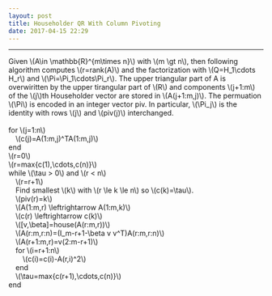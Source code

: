 ```yaml
---
layout: post
title: Householder QR With Column Pivoting
date: 2017-04-15 22:29
---
```


----------------
<div>
Given \(A\in \mathbb{R}^{m\times n}\) with \(m \gt n\), then following algorithm computes \(r=rank(A)\) and the factorization with \(Q=H_1\cdots H_r\) and  \(\Pi=\Pi_1\cdots\Pi_r\). The upper triangular part of A is overwiritten by the upper tirangular part of \(R\) and components \(j+1:m\) of the \(j\)th Householder vector are stored in \(A(j+1:m,j)\). The permuation \(\Pi\) is encoded in an integer vector piv. In particular, \(\Pi_j\) is the identity with rows \(j\) and \(piv(j)\) interchanged.
 <br/>
<br/>
for \(j=1:n\)<br/>
&emsp;\(c(j)=A(1:m,j)^TA(1:m,j)\)<br/>
end<br/>
\(r=0\)<br/>
\(r=max{c(1),\cdots,c(n)}\)<br/>
while \(\tau > 0\) and \(r < n\)<br/>
&emsp;\(r=r+1\)<br/>
&emsp;Find smallest \(k\) with \(r \le k \le n\) so \(c(k)=\tau\).<br/>
&emsp;\(piv(r)=k\)<br/>
&emsp;\(A(1:m,r) \leftrightarrow A(1:m,k)\)<br/>
&emsp;\(c(r) \leftrightarrow c(k)\)<br/>
&emsp;\([v,\beta]=house(A(r:m,r))\)<br/>
&emsp;\(A(r:m,r:n)=(I_m-r+1-\beta v v^T)A(r:m,r:n)\)<br/>
&emsp;\(A(r+1:m,r)=v(2:m-r+1)\)<br/>
&emsp;for \(i=r+1:n\)<br/>
&emsp;&emsp;\(c(i)=c(i)-A(r,i)^2\)<br/>
&emsp;end<br/>
&emsp;\(\tau=max{c(r+1),\cdots,c(n)}\)<br/>
end<br/>
&emsp;<br/>
</div>

